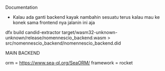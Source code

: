 Documentation

- Kalau ada ganti backend kayak nambahin sesuatu terus kalau mau ke konek sama frontend nya jalanin ini aja

dfx build
candid-extractor target/wasm32-unknown-unknown/release/nomennescio_backend.wasm > src/nomennescio_backend/nomennescio_backend.did

MAIN BACKEND

orm = https://www.sea-ql.org/SeaORM/
framework = rocket
